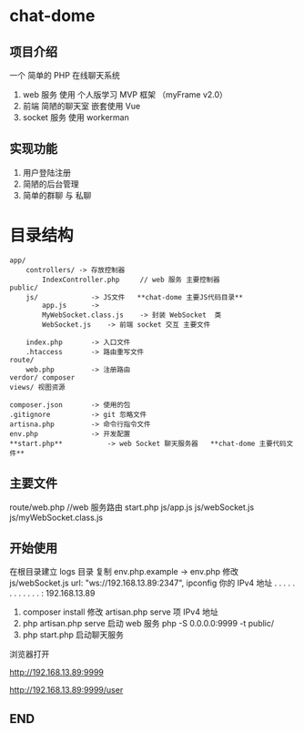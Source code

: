 # chat-dome

## 项目介绍
一个 简单的 PHP 在线聊天系统

1. web 服务 使用 个人版学习 MVP 框架 （myFrame v2.0）
2. 前端 简陋的聊天室 嵌套使用 Vue 
3. socket 服务  使用 workerman

## 实现功能
1. 用户登陆注册
2. 简陋的后台管理
3. 简单的群聊 与 私聊

# 目录结构
    app/
        controllers/ -> 存放控制器
            IndexController.php     // web 服务 主要控制器
    public/
        js/             -> JS文件   **chat-dome 主要JS代码目录**
            app.js      -> 
            MyWebSocket.class.js    -> 封装 WebSocket  类
            WebSocket.js    -> 前端 socket 交互 主要文件

        index.php       -> 入口文件
        .htaccess       -> 路由重写文件
    route/
        web.php         -> 注册路由
    verdor/ composer
    views/ 视图资源

    composer.json       -> 使用的包
    .gitignore          -> git 忽略文件
    artisna.php         -> 命令行指令文件
    env.php             -> 开发配置
    **start.php**           -> web Socket 聊天服务器   **chat-dome 主要代码文件**

## 主要文件
route/web.php  //web 服务路由
start.php 
js/app.js
js/webSocket.js
js/myWebSocket.class.js

## 开始使用
在根目录建立 logs 目录
复制  env.php.example -> env.php
修改 js/webSocket.js     url: "ws://192.168.13.89:2347",  ipconfig   你的 IPv4 地址 . . . . . . . . . . . . : 192.168.13.89
1. composer install
修改 artisan.php  serve 项   IPv4 地址
2. php artisan.php serve  启动 web 服务  php -S 0.0.0.0:9999 -t public/
3. php start.php          启动聊天服务

浏览器打开

http://192.168.13.89:9999

http://192.168.13.89:9999/user





## END
